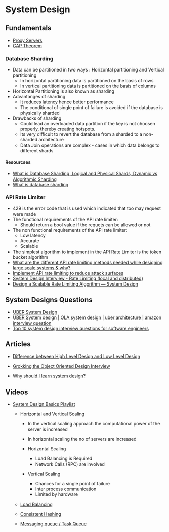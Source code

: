 # System Design

## Fundamentals

- [Proxy Servers](/SystemDesign/SystemDesignFundamentals/proxyServers.md)
- [CAP Theorem](/SystemDesign/SystemDesignFundamentals/capTheorem.md)


### Database Sharding 

- Data can be partitioned in two ways : Horizontal partitioning and Vertical partitioning
    - In horizontal partitioning data is partitioned on the basis of rows
    - In vertical partitioning data is partitioned on the basis of columns 
- Horizontal Partitioning is also known as sharding 
- Advantanges of sharding 
    - It reduces latency hence better performance
    - The conditional of single point of failure is avoided if the database is physically sharded
- Drawbacks of sharding
    - Could lead an overloaded data partition if the key is not choosen properly, thereby creating hotspots.
    - Its very difficult to revert the database from a sharded to a non-sharded architecture
    - Data Join operations are complex - cases in which data belongs to different shards



#### Resourcses
- [What is Database Sharding, Logical and Physical Shards, Dynamic vs Algorithmic Sharding](https://www.youtube.com/watch?v=YCb-tDQWrXk)
- [What is database sharding](https://www.youtube.com/watch?v=5faMjKuB9bc&list=PLMCXHnjXnTnvo6alSjVkgxV-VH6EPyvoX&index=7)


### API Rate Limiter

- 429 is the error code that is used which indicated that too may request were made
- The functional requirements of the API rate limiter:
    - Should return a bool value if the requets can be allowed or not
- The non functional requirements of the API rate limiter:
    - Low latency 
    - Accurate 
    - Scalable 
- The simplest algorithm to implement in the API Rate Limiter is the token bucket algorithm
- [What are the different API rate limiting methods needed while designing large scale systems & why?](https://www.youtube.com/watch?v=YSW3UE5AFD4)
- [Implement API rate limiting to reduce attack surfaces](https://www.techtarget.com/searchsecurity/feature/Implement-API-rate-limiting-to-reduce-attack-surfaces)
- [System Design Interview - Rate Limiting (local and distributed)](https://www.youtube.com/watch?v=FU4WlwfS3G0)
- [Design a Scalable Rate Limiting Algorithm — System Design](https://medium.com/@intmainco/design-a-scalable-rate-limiting-algorithm-system-design-nlogn-895abba44b77)

## System Designs Questions

- [UBER System Design](https://medium.com/@narengowda/uber-system-design-8b2bc95e2cfe)
- [UBER System design | OLA system design | uber architecture | amazon interview question](https://www.youtube.com/watch?v=umWABit-wbk)
- [Top 10 system design interview questions for software engineers](https://www.educative.io/blog/top-10-system-design-interview-questions)

## Articles

- [Difference between High Level Design and Low Level Design](https://www.geeksforgeeks.org/difference-between-high-level-design-and-low-level-design/)

- [Grokking the Object Oriented Design Interview](https://github.com/tssovi/grokking-the-object-oriented-design-interview)
- [Why should I learn system design?](https://www.educative.io/blog/complete-guide-to-system-design)

## Videos 

- [System Design Basics Playlist](https://www.youtube.com/watch?v=xpDnVSmNFX0&list=PLMCXHnjXnTnvo6alSjVkgxV-VH6EPyvoX)

    - Horizontal and Vertical Scaling 
        - In the vertical scaling approach the computational power of the server is increased
        - In horizontal scaling the no of servers are increased

        - Horizontal Scaling 
            - Load Balancing is Required 
            - Network Calls (RPC) are involved 

        - Vertical Scaling 
            - Chances for a single point of failure
            - Inter process communication
            - Limited by hardware 


    - [Load Balancing](https://www.youtube.com/watch?v=K0Ta65OqQkY&list=PLMCXHnjXnTnvo6alSjVkgxV-VH6EPyvoX&index=3)

    - [Consistent Hashing](https://www.youtube.com/watch?v=zaRkONvyGr8&list=PLMCXHnjXnTnvo6alSjVkgxV-VH6EPyvoX&index=4)

    - [Messaging queue / Task Queue](https://www.youtube.com/watch?v=oUJbuFMyBDk&list=PLMCXHnjXnTnvo6alSjVkgxV-VH6EPyvoX&index=5)
 